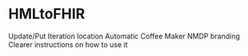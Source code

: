 # HMLtoFHIR
Update/Put
Iteration location 
Automatic Coffee Maker
NMDP branding
Clearer instructions on how to use it


